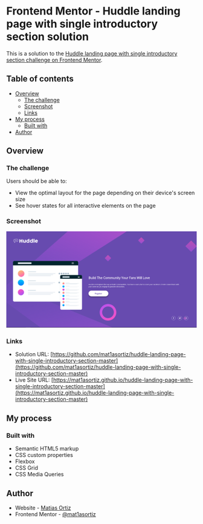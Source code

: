# Frontend Mentor - Huddle landing page with single introductory section solution

This is a solution to the [Huddle landing page with single introductory section challenge on Frontend Mentor](https://www.frontendmentor.io/challenges/huddle-landing-page-with-a-single-introductory-section-B_2Wvxgi0). 

## Table of contents

- [Overview](#overview)
  - [The challenge](#the-challenge)
  - [Screenshot](#screenshot)
  - [Links](#links)
- [My process](#my-process)
  - [Built with](#built-with)
- [Author](#author)

## Overview

### The challenge

Users should be able to:

- View the optimal layout for the page depending on their device's screen size
- See hover states for all interactive elements on the page

### Screenshot

![](./screenshot.PNG)

### Links

- Solution URL: [https://github.com/mat1asortiz/huddle-landing-page-with-single-introductory-section-master](https://github.com/mat1asortiz/huddle-landing-page-with-single-introductory-section-master)
- Live Site URL: [https://mat1asortiz.github.io/huddle-landing-page-with-single-introductory-section-master](https://mat1asortiz.github.io/huddle-landing-page-with-single-introductory-section-master)

## My process

### Built with

- Semantic HTML5 markup
- CSS custom properties
- Flexbox
- CSS Grid
- CSS Media Queries

## Author

- Website - [Matias Ortiz](https://portafolio-matias-ortiz.000webhostapp.com/)
- Frontend Mentor - [@mat1asortiz](https://www.frontendmentor.io/profile/mat1asortiz)